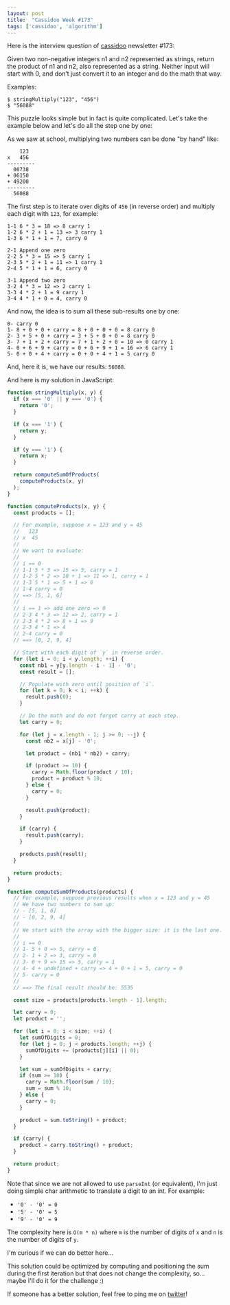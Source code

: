 ```yaml
---
layout: post
title:  "Cassidoo Week #173"
tags: ['cassidoo', 'algorithm']
---
```


Here is the interview question of [cassidoo](https://cassidoo.co/) newsletter #173:

Given two non-negative integers n1 and n2 represented as strings, return the product of n1 and n2, also represented as a string. Neither input will start with 0, and don’t just convert it to an integer and do the math that way.

Examples:

```
$ stringMultiply("123", "456")
$ "56088"
```

This puzzle looks simple but in fact is quite complicated. Let's take the example below and let's do all the step one by one:

As we saw at school, multiplying two numbers can be done "by hand" like:

```
    123
x   456
---------
  00738
+ 06150
+ 49200
---------
  56088
```

The first step is to iterate over digits of `456` (in reverse order) and multiply each digit with `123`, for example:

```
1-1 6 * 3 = 18 => 8 carry 1
1-2 6 * 2 + 1 = 13 => 3 carry 1
1-3 6 * 1 + 1 = 7, carry 0

2-1 Append one zero
2-2 5 * 3 = 15 => 5 carry 1
2-3 5 * 2 + 1 = 11 => 1 carry 1
2-4 5 * 1 + 1 = 6, carry 0

3-1 Append two zero
3-2 4 * 3 = 12 => 2 carry 1
3-3 4 * 2 + 1 = 9 carry 1
3-4 4 * 1 + 0 = 4, carry 0
```

And now, the idea is to sum all these sub-results one by one:

```
0- carry 0
1- 8 + 0 + 0 + carry = 8 + 0 + 0 + 0 = 8 carry 0
2- 3 + 5 + 0 + carry = 3 + 5 + 0 + 0 = 8 carry 0
3- 7 + 1 + 2 + carry = 7 + 1 + 2 + 0 = 10 => 0 carry 1
4- 0 + 6 + 9 + carry = 0 + 6 + 9 + 1 = 16 => 6 carry 1
5- 0 + 0 + 4 + carry = 0 + 0 + 4 + 1 = 5 carry 0
```

And, here it is, we have our results: `56088`.

And here is my solution in JavaScript:

```js
function stringMultiply(x, y) {
  if (x === '0' || y === '0') {
    return '0';
  }

  if (x === '1') {
    return y;
  }

  if (y === '1') {
    return x;
  }

  return computeSumOfProducts(
    computeProducts(x, y)
  );
}

function computeProducts(x, y) {
  const products = [];

  // For example, suppose x = 123 and y = 45
  //   123
  // x  45
  //
  // We want to evaluate:
  //
  // i == 0
  // 1-1 5 * 3 => 15 => 5, carry = 1
  // 1-2 5 * 2 => 10 + 1 => 11 => 1, carry = 1
  // 1-3 5 * 1 => 5 + 1 => 6
  // 1-4 carry = 0
  // ==> [5, 1, 6]
  //
  // i == 1 => add one zero => 0
  // 2-3 4 * 3 => 12 => 2, carry = 1
  // 2-3 4 * 2 => 8 + 1 => 9
  // 2-3 4 * 1 => 4
  // 2-4 carry = 0
  // ==> [0, 2, 9, 4]

  // Start with each digit of `y` in reverse order.
  for (let i = 0; i < y.length; ++i) {
    const nb1 = y[y.length - i - 1] - '0';
    const result = [];

    // Populate with zero until position of `i`.
    for (let k = 0; k < i; ++k) {
      result.push(0);
    }

    // Do the math and do not forget carry at each step.
    let carry = 0;

    for (let j = x.length - 1; j >= 0; --j) {
      const nb2 = x[j] - '0';

      let product = (nb1 * nb2) + carry;

      if (product >= 10) {
        carry = Math.floor(product / 10);
        product = product % 10;
      } else {
        carry = 0;
      }

      result.push(product);
    }

    if (carry) {
      result.push(carry);
    }

    products.push(result);
  }

  return products;
}

function computeSumOfProducts(products) {
  // For example, suppose previous results when x = 123 and y = 45
  // We have two numbers to sum up:
  // - [5, 1, 6]
  // - [0, 2, 9, 4]
  //
  // We start with the array with the bigger size: it is the last one.
  //
  // i == 0
  // 1- 5 + 0 => 5, carry = 0
  // 2- 1 + 2 => 3, carry = 0
  // 3- 6 + 9 => 15 => 5, carry = 1
  // 4- 4 + undefined + carry => 4 + 0 + 1 = 5, carry = 0
  // 5- carry = 0
  //
  // ==> The final result should be: 5535

  const size = products[products.length - 1].length;

  let carry = 0;
  let product = '';

  for (let i = 0; i < size; ++i) {
    let sumOfDigits = 0;
    for (let j = 0; j < products.length; ++j) {
      sumOfDigits += (products[j][i] || 0);
    }

    let sum = sumOfDigits + carry;
    if (sum >= 10) {
      carry = Math.floor(sum / 10);
      sum = sum % 10;
    } else {
      carry = 0;
    }

    product = sum.toString() + product;
  }

  if (carry) {
    product = carry.toString() + product;
  }

  return product;
}
```

Note that since we are not allowed to use `parseInt` (or equivalent), I'm just doing simple char arithmetic to translate a digit to an int.
For example:

- `'0' - '0' = 0`
- `'5' - '0' = 5`
- `'9' - '0' = 9`

The complexity here is `O(m * n)` where `m` is the number of digits of `x` and `n` is the number of digits of `y`.

I'm curious if we can do better here...

This solution could be optimized by computing and positioning the sum during the first iteration but that does not change the complexity, so... maybe I'll do it for the challenge :)

If someone has a better solution, feel free to ping me on [twitter](https://twitter.com/mickaeljeanroy)!
